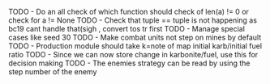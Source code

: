 
TODO - Do an all check of which function should check of len(a) != 0 or check for a != None
TODO - Check that tuple == tuple is not happening as bc19 cant handle that(sigh , convert tos tr first
TODO - Manage special cases like seed 30 
TODO - Make combat units not step on mines by default
TODO - Production module should take k=note of map initial karb/initial fuel ratio
TODO - Since we can now store change in karbonite/fuel, use this for decision making
TODO - The enemies strategy can be read by using the step number of the enemy